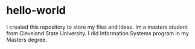 # hello-world
I created this repository to store my files and ideas.
Im a masters student from Cleveland State University. I did Information Systems program in my Masters degree.
